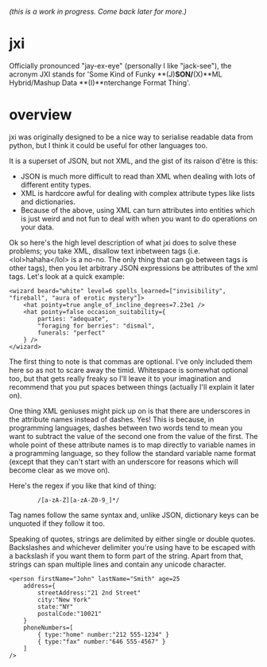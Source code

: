 *(this is a work in progress. Come back later for more.)*

jxi
===

Officially pronounced "jay-ex-eye" (personally I like "jack-see"), the acronym JXI stands for 'Some Kind of Funky **(J)**SON/**(X)**ML Hybrid/Mashup Data **(I)**nterchange Format Thing'.

overview
========
jxi was originally designed to be a nice way to serialise readable data from python, but I think it could be useful for other languages too.

It is a superset of JSON, but not XML, and the gist of its raison d'être is this:

* JSON is much more difficult to read than XML when dealing with lots of different entity types.
* XML is hardcore awful for dealing with complex attribute types like lists and dictionaries.
* Because of the above, using XML can turn attributes into entities which is just weird and not fun to deal with when you want to do operations on your data.

Ok so here's the high level description of what jxi does to solve these problems; you take XML, disallow text inbetween tags (i.e. &lt;lol&gt;hahaha&lt;/lol&gt; is a no-no. The only thing that can go between tags is other tags), then you let arbitrary JSON expressions be attributes of the xml tags. Let's look at a quick example:

    <wizard beard="white" level=6 spells_learned=["invisibility", "fireball", "aura of erotic mystery"]>
    	<hat pointy=true angle_of_incline_degrees=7.23e1 />
    	<hat pointy=false occasion_suitability={
    		parties: "adequate",
    		"foraging for berries": "dismal",
    		funerals: "perfect"
    	} />
    </wizard>

The first thing to note is that commas are optional. I've only included them here so as not to scare away the timid. Whitespace is somewhat optional too, but that gets really freaky so I'll leave it to your imagination and recommend that you put spaces between things (actually I'll explain it later on).

One thing XML geniuses might pick up on is that there are underscores in the attribute names instead of dashes. Yes! This is because, in programming languages, dashes between two words tend to mean you want to subtract the value of the second one from the value of the first. The whole point of these attribute names is to map directly to variable names in a programming language, so they follow the standard variable name format (except that they can't start with an underscore for reasons which will become clear as we move on).

Here's the regex if you like that kind of thing:

            /[a-zA-Z][a-zA-Z0-9_]*/

Tag names follow the same syntax and, unlike JSON, dictionary keys can be unquoted if they follow it too.

Speaking of quotes, strings are delimited by either single or double quotes. Backslashes and whichever delimiter you're using have to be escaped with a backslash if you want them to form part of the string. Apart from that, strings can span multiple lines and contain any unicode character.

    <person firstName="John" lastName="Smith" age=25
    	address={
    		streetAddress:"21 2nd Street"
    		city:"New York"
    		state:"NY"
    		postalCode:"10021"
    	}
    	phoneNumbers=[
    		{ type:"home" number:"212 555-1234" }
    		{ type:"fax" number:"646 555-4567" }
    	]
    />